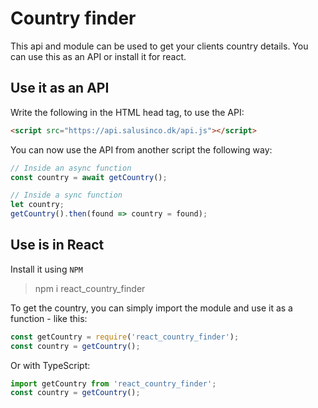 # Country finder
This api and module can be used to get your clients country details. You can use this as an API or install it for react.

## Use it as an API
Write the following in the HTML head tag, to use the API:
```html
<script src="https://api.salusinco.dk/api.js"></script>
```
You can now use the API from another script the following way:
```javascript
// Inside an async function
const country = await getCountry();

// Inside a sync function
let country;
getCountry().then(found => country = found);
```

## Use is in React
Install it using `NPM`

> npm i react_country_finder

To get the country, you can simply import the module and use it as a function - like this:
```javascript
const getCountry = require('react_country_finder');
const country = getCountry();
```
Or with TypeScript:
```typescript
import getCountry from 'react_country_finder';
const country = getCountry();
```
